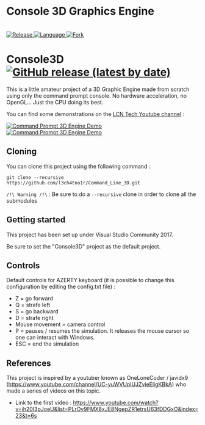 <p align="center">
  <h1>Console 3D Graphics Engine</h1>
  <br>
  <a href="https://github.com/l3ch4tno1r/Command_Line_3D/releases">
    <img src="https://img.shields.io/github/v/release/l3ch4tno1r/Command_Line_3D" alt="Release">
  </a>
  <a href="https://github.com/l3ch4tno1r/Command_Line_3D">
    <img src="https://img.shields.io/github/languages/top/l3ch4tno1r/Command_Line_3D" alt="Language">
  </a>
  <a href="https://github.com/l3ch4tno1r/Command_Line_3D/fork">
    <img src="https://github-svg-buttons.herokuapp.com/fork.svg?user=l3ch4tno1r&repo=Command_Line_3D&style=flat&background=007ec6" alt="Fork">
  </a>
</p>

# Console3D [![GitHub release (latest by date)](https://img.shields.io/github/v/release/l3ch4tno1r/Command_Line_3D)](https://github.com/l3ch4tno1r/Command_Line_3D/releases)

This is a little amateur project of a 3D Graphic Engine made from scratch using only the command prompt console. No hardware acceleration, no OpenGL... Just the CPU doing its best.

You can find some demonstrations on the [LCN Tech Youtube channel](https://www.youtube.com/watch?v=P9vdiZ7gYO0) :

[![Command Prompt 3D Engine Demo](https://img.youtube.com/vi/P9vdiZ7gYO0/0.jpg)](https://www.youtube.com/playlist?list=PL0NNmrIQvIJHCW-YMVOoleqvXrl2RSmlE)
[![Command Prompt 3D Engine Demo](https://img.youtube.com/vi/6IabY2RJpZY/0.jpg)](https://www.youtube.com/playlist?list=PL0NNmrIQvIJHCW-YMVOoleqvXrl2RSmlE)
  
## Cloning

You can clone this project using the following command :

`git clone --recursive https://github.com/l3ch4tno1r/Command_Line_3D.git`

`/!\ Warning /!\` : Be sure to do a `--recursive` clone in order to clone all the submodules

## Getting started

This project has been set up under Visual Studio Community 2017.

Be sure to set the "Console3D" project as the default project.

## Controls
    
Default controls for AZERTY keyboard (it is possible to change this configuration by editing the config.txt file) :
  - Z = go forward
  - Q = strafe left
  - S = go backward
  - D = strafe right
  - Mouse movement = camera control
  - P = pauses / resumes the simulation. It releases the mouse cursor so one can interact with Windows.
  - ESC = end the simulation

## References

This project is inspired by a youtuber known as OneLoneCoder / javidx9 (https://www.youtube.com/channel/UC-yuWVUplUJZvieEligKBkA) who made a series of videos on this topic.
  - Link to the first video : https://www.youtube.com/watch?v=ih20l3pJoeU&list=PLrOv9FMX8xJE8NgepZR1etrsU63fDDGxO&index=23&t=6s
